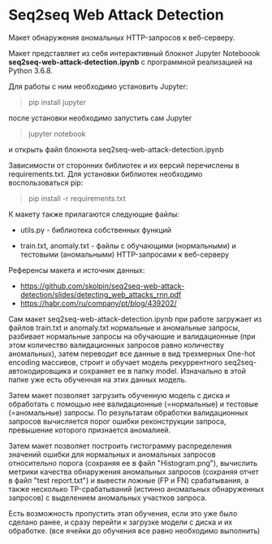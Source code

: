 # Seq2seq Web Attack Detection
Макет обнаружения аномальных HTTP-запросов к веб-серверу.

Макет представляет из себя интерактивный блокнот Jupyter Noteboook __seq2seq-web-attack-detection.ipynb__ с программной реализацией на Python 3.6.8.

Для работы с ним необходимо установить Jupyter:

> pip install jupyter

после установки необходимо запустить сам Jupyter

> jupyter notebook

и открыть файл блокнота seq2seq-web-attack-detection.ipynb

Зависимости от сторонних библиотек и их версий перечислены в requirements.txt.
Для установки библиотек необходимо воспользоваться pip:

> pip install -r requirements.txt

К макету также прилагаются следующие файлы:

- utils.py - библиотека собственных функций
    
- train.txt, anomaly.txt - файлы с обучающими (нормальными) и тестовыми (аномальными) HTTP-запросами к веб-серверу
    
    
Референсы макета и источник данных:
- https://github.com/skolpin/seq2seq-web-attack-detection/slides/detecting_web_attacks_rnn.pdf
- https://habr.com/ru/company/pt/blog/439202/


Сам макет seq2seq-web-attack-detection.ipynb при работе загружает из файлов train.txt и anomaly.txt нормальные и аномальные запросы, разбивает нормальные 
запросы на обучающие и валидационные (при этом количество валидационных запросов равно количеству аномальных), затем переводит все данные в 
вид трехмерных One-hot encoding массивов, строит и обучает модель рекуррентного seq2seq-автокодировщика и сохраняет ее в папку 
model. Изначально в этой папке уже есть обученная на этих данных модель.

Затем макет позволяет загрузить обученную модель с диска и обработать с помощью нее валидационные (=нормальные) и тестовые (=аномальные)
запросы. По результатам обработки валидационных запросов вычисляется порог ошибки реконструкции запроса, превышение которого признается 
аномалией.

Затем макет позволяет построить гистограмму распределения значений ошибки для нормальных и аномальных запросов относительно порога (сохраняя 
ее в файл "Histogram.png"), вычислить метрики качества обнаружения аномальных запросов  (сохраняя отчет в файл "test report.txt") и вывести 
ложные (FP и FN) срабатывания, а также несколько TP-срабатываний (истинно аномальных обнаруженных запросов) с выделением аномальных участков 
запроса.

Есть возможность пропустить этап обучения, если это уже было сделано ранее, 
и сразу перейти к загрузке модели с диска и их обработке. (все ячейки до обучения все равно необходимо выполнить)
